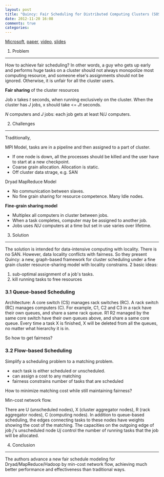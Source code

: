 ```yaml
---
layout: post
title: "Quincy: Fair Scheduling for Distributed Computing Clusters (SOSP '09)"
date: 2012-11-20 16:08
comments: true
categories: 
---
```

[Microsoft](http://research.microsoft.com/en-us/people/misard/), [paper](http://www.sigops.org/sosp/sosp09/papers/isard-sosp09.pdf), [video](http://www.sigops.org/sosp/sosp09/videos/19_michael_isard.mov), [slides](http://www.sigops.org/sosp/sosp09/slides/quincy/QuincyTestPage.html)

1. Problem
----

How to achieve fair scheduling? In other words, a guy who gets up early and performs huge tasks on a cluster should not always monopolize most computing resource, and someone else's assignments should not be ignored. Otherwise, it is unfair for all the cluster users.

**Fair sharing** of the cluster resources

Job x takes *t* seconds, when running exclusively on the cluster. When the cluster has *J* jobs, x should take <= *Jt* seconds.

*N* computers and *J* jobs: each job gets at least N/J computers.

2. Challenges
----

Traditionally,
<!--more-->
MPI Model, tasks are in a pipeline and then assigned to a part of cluster. 

- If one node is down, all the processes should be killed and the user have to start at a new checkpoint.
- Coarse grain allocation. Allocation is static. 
- Off cluster data strage, e.g. SAN

Dryad MapReduce Model

- No communication between slaves. 
- No fine grain sharing for resource competence. Many Idle nodes.

**Fine-grain sharing model** 

- Multiplex all computers in cluster between jobs.
- When a task completes, computer may be assigned to another job.
- Jobs uses *N/J* computers at a time but set in use varies over lifetime.

3. Solution
----

The solution is intended for data-intensive computing with locality. There is no SAN. However, data locality conflicts with fairness. So they present Quincy: a new, graph-based framework for cluster scheduling under a fine grain cluster resource-sharing model with locality constrains. 2 basic ideas:

1. sub-optimal assignment of a job's tasks.
2. kill running tasks to free resources
  
### 3.1 Queue-based Scheduling

Architecture: A core switch (CS) manages rack switches (RC). A rack switch (RC) manages computers (C). For example, C1, C2 and C3 in a rack have their own queues, and share a same rack queue. R1 R2 managed by the same core switch have their own queues above, and share a same core queue. Every time a task X is finished, X will be deleted from all the queues, no matter what hierarchy it is in.

So how to get fairness?

### 3.2 Flow-based Scheduling

Simplify a scheduling problem to a matching problem. 

- each task is either scheduled or unscheduled.
- can assign a cost to any matching
- fairness constrains number of tasks that are scheduled

How to minimize matching cost while still maintaining fairness?

Min-cost network flow.

There are U (unscheduled nodes), X (cluster aggregator nodes), R (rack aggregator nodes), C (computing nodes). In addition to queue-based scheduling, the edges connecting tasks to these nodes have weights showing the cost of the matching. The capacities on the outgoing edge of job *j*'s unscheduled node *Uj* control the number of running tasks that the job will be allocated.

4. Conclusion
----

The authors advance a new fair schedule modeling for Dryad/MapReduce/Hadoop by min-cost network flow, achieving much better performance and effectiveness than traditional ways.
